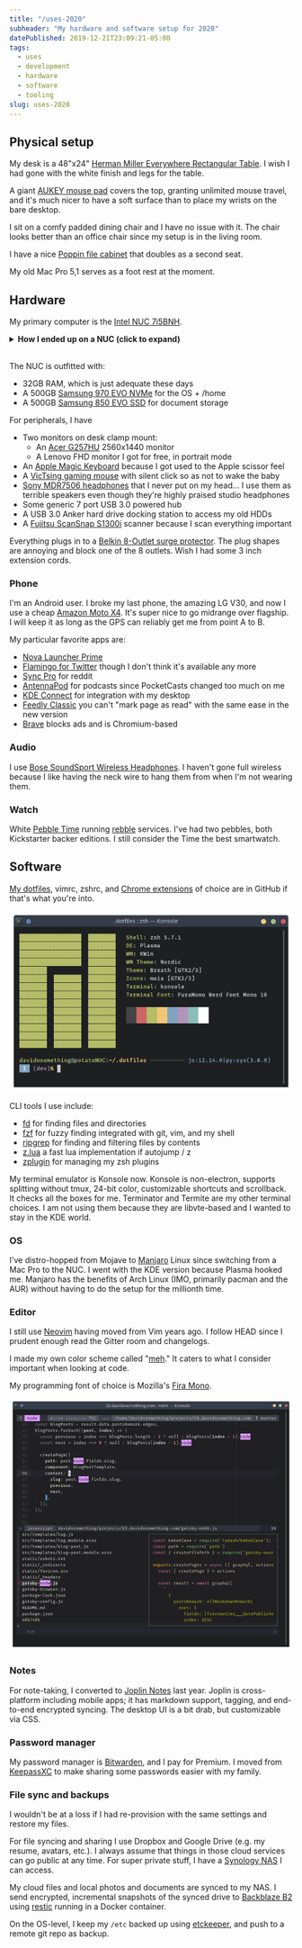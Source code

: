 ```yaml
---
title: "/uses-2020"
subheader: "My hardware and software setup for 2020"
datePublished: 2019-12-21T23:09:21-05:00
tags:
  - uses
  - development
  - hardware
  - software
  - tooling
slug: uses-2020
---
```


## Physical setup

My desk is a 48"x24" [Herman Miller Everywhere Rectangular Table]. I wish
I had gone with the white finish and legs for the table.

A giant [AUKEY mouse pad] covers the top, granting unlimited mouse travel, and
it's much nicer to have a soft surface than to place my wrists on the bare
desktop.

I sit on a comfy padded dining chair and I have no issue with it. The chair
looks better than an office chair since my setup is in the living room.

I have a nice [Poppin file cabinet] that doubles as a second seat.

My old Mac Pro 5,1 serves as a foot rest at the moment.

## Hardware

My primary computer is the [Intel NUC 7i5BNH].

<details>
<summary><strong>How I ended up on a NUC (click to expand)</strong></summary>
I was using a 2010 Mac Pro 5,1 that I bought off an office liquidation
auction in 2016. Apple has dropped it from official Catalina support and
I need a stable system.

I had considered getting a Mac Mini 2018, but decided against it after reading
about Bluetooth and Catalina issues. I ruled out the MacBook Pro 2019 model
because I hate the Touch Bar.

Rather than buy something new, I just re-purposed the NUC, serving as a media
player for my TV. It's already 3 years old, but that's newer than the Mac Pro
I had. Also, <strong>there's Thunderbolt 3</strong> support, so I can
introduce an eGPU and 10GE port in the future.
</details>
<br>

The NUC is outfitted with:

- 32GB RAM, which is just adequate these days
- A 500GB [Samsung 970 EVO NVMe] for the OS + /home
- A 500GB [Samsung 850 EVO SSD] for document storage

For peripherals, I have

- Two monitors on desk clamp mount:
    - An [Acer G257HU] 2560x1440 monitor
    - A Lenovo FHD monitor I got for free, in portrait mode
- An [Apple Magic Keyboard] because I got used to the Apple scissor feel
- A [VicTsing gaming mouse] with silent click so as not to wake the baby
- [Sony MDR7506 headphones] that I never put on my head... I use them as
  terrible speakers even though they're highly praised studio headphones
- Some generic 7 port USB 3.0 powered hub
- A USB 3.0 Anker hard drive docking station to access my old HDDs
- A [Fujitsu ScanSnap S1300i] scanner because I scan everything important

Everything plugs in to a [Belkin 8-Outlet surge protector]. The plug shapes
are annoying and block one of the 8 outlets. Wish I had some 3 inch extension
cords.

### Phone

I'm an Android user. I broke my last phone, the amazing LG V30, and now I use
a cheap [Amazon Moto X4]. It's super nice to go midrange over flagship. I will
keep it as long as the GPS can reliably get me from point A to B.

My particular favorite apps are:

- [Nova Launcher Prime]
- [Flamingo for Twitter] though I don't think it's available any more
- [Sync Pro] for reddit
- [AntennaPod] for podcasts since PocketCasts changed too much on me
- [KDE Connect] for integration with my desktop
- [Feedly Classic] you can't "mark page as read" with the same ease in the new
  version
- [Brave] blocks ads and is Chromium-based

### Audio

I use [Bose SoundSport Wireless Headphones]. I haven't gone full wireless
because I like having the neck wire to hang them from when I'm not wearing
them.

### Watch

White [Pebble Time] running [rebble] services. I've had two pebbles, both
Kickstarter backer editions. I still consider the Time the best smartwatch.

## Software

[My dotfiles], vimrc, zshrc, and [Chrome extensions] of choice are in GitHub
if that's what you're into.

![My terminal](./assets/terminal-potatonuc.png "My Terminal")

CLI tools I use include:

- [fd] for finding files and directories
- [fzf] for fuzzy finding integrated with git, vim, and my shell
- [ripgrep] for finding and filtering files by contents
- [z.lua] a fast lua implementation if autojump / z
- [zplugin] for managing my zsh plugins

My terminal emulator is Konsole now. Konsole is non-electron, supports
splitting without tmux, 24-bit color, customizable shortcuts and scrollback.
It checks all the boxes for me. Terminator and Termite are my other terminal
choices. I am not using them because they are libvte-based and I wanted to
stay in the KDE world.

### OS

I've distro-hopped from Mojave to [Manjaro] Linux since switching from a Mac
Pro to the NUC. I went with the KDE version because Plasma hooked me. Manjaro
has the benefits of Arch Linux (IMO, primarily pacman and the AUR) without
having to do the setup for the millionth time.

### Editor

I still use [Neovim] having moved from Vim years ago. I follow HEAD since
I prudent enough read the Gitter room and changelogs.

I made my own color scheme called "[meh]." It caters to what I consider
important when looking at code.

My programming font of choice is Mozilla's [Fira Mono].

![Neovim in Konsole](./assets/vim-potatonuc.png "Neovim in Konsole")

### Notes

For note-taking, I converted to [Joplin Notes] last year. Joplin is
cross-platform including mobile apps; it has markdown support, tagging, and
end-to-end encrypted syncing. The desktop UI is a bit drab, but customizable
via CSS.

### Password manager

My password manager is [Bitwarden], and I pay for Premium. I moved from
[KeepassXC] to make sharing some passwords easier with my family.

### File sync and backups

I wouldn't be at a loss if I had re-provision with the same settings
and restore my files.

For file syncing and sharing I use Dropbox and Google Drive (e.g. my resume,
avatars, etc.). I always assume that things in those cloud services can go
public at any time. For super private stuff, I have a [Synology NAS] I can
access.

My cloud files and local photos and documents are synced to my NAS. I send
encrypted, incremental snapshots of the synced drive to [Backblaze B2] using
[restic] running in a Docker container.

On the OS-level, I keep my `/etc` backed up using [etckeeper], and push to
a remote git repo as backup.



[Intel NUC 7i5BNH]: https://www.intel.com/content/www/us/en/products/boards-kits/nuc/kits/nuc7i5bnh.html
[Acer G257HU]: https://www.amazon.com/gp/product/B00QS0AKVK
[Samsung 970 EVO NVMe]: https://www.amazon.com/Samsung-970-EVO-500GB-MZ-V7E500BW/dp/B07BN4NJ2J
[Samsung 850 EVO SSD]: https://www.amazon.com/Samsung-2-5-Inch-Internal-MZ-75E500B-EU/dp/B00P73B1E4
[Fujitsu ScanSnap S1300i]: https://www.amazon.com/Fujitsu-ScanSnap-Portable-Document-Scanner/dp/B008HBFADQ
[Apple Magic Keyboard]: https://www.amazon.com/gp/product/B016QO64FI
[VicTsing gaming mouse]: https://www.amazon.com/gp/product/B075M3YY18
[Sony MDR7506 headphones]: https://www.amazon.com/gp/product/B000AJIF4E
[Bose SoundSport Wireless Headphones]: https://www.amazon.com/Bose-SoundSport-Wireless-Headphones-Black/dp/B01LZI7KQB
[AUKEY mouse pad]: https://www.amazon.com/gp/product/B00QM9KL5M
[Belkin 8-Outlet surge protector]: https://www.amazon.com/gp/product/B000HPV3RW
[Herman Miller Everywhere Rectangular Table]: https://store.hermanmiller.com/office/conference-tables/everywhere-rectangular-table/3383.html
[Manjaro]: https://manjaro.org/
[My dotfiles]: https://github.com/davidosomething/dotfiles
[Chrome extensions]: https://github.com/davidosomething/dotfiles/blob/dev/chromium/extensions.md
[meh]: https://github.com/davidosomething/vim-colors-meh
[Joplin Notes]: https://joplinapp.org/
[Bitwarden]: https://bitwarden.com/
[KeepassXC]: https://keepassxc.org/
[Fira Mono]: https://mozilla.github.io/Fira/
[restic]: https://restic.net/
[etckeeper]: https://joeyh.name/code/etckeeper/
[Poppin file cabinet]: https://www.poppin.com/White-%2B-Light-Gray-Mini-Stow-2-Drawer-File-Cabinet%2C-Rolling-104771+%3A+104732.html
[Neovim]: https://neovim.io
[Nova Launcher Prime]: https://play.google.com/store/apps/details?id=com.teslacoilsw.launcher.prime&hl=en_US
[Flamingo for Twitter]: https://play.google.com/store/apps/details?id=com.samruston.twitter
[Sync Pro]: https://play.google.com/store/apps/details?id=com.laurencedawson.reddit_sync.pro
[KDE Connect]: https://play.google.com/store/apps/details?id=org.kde.kdeconnect_tp
[AntennaPod]: https://play.google.com/store/apps/details?id=de.danoeh.antennapod
[Feedly Classic]: https://play.google.com/store/apps/details?id=com.devhd.feedly.classic
[Amazon Moto X4]: https://www.amazon.com/Moto-4th-Generation-hands-free-Exclusive/dp/B077YNYFPD
[rebble]: http://rebble.io/
[fzf]: https://github.com/junegunn/fzf
[fd]: https://github.com/sharkdp/fd
[ripgrep]: https://github.com/BurntSushi/ripgrep
[z.lua]: https://github.com/skywind3000/z.lua
[zplugin]: https://github.com/zdharma/zplugin
[Backblaze B2]: https://www.backblaze.com/
[Synology NAS]: https://www.synology.com/
[Pebble Time]: https://www.kickstarter.com/projects/getpebble/pebble-time-awesome-smartwatch-no-compromises
[Brave]: https://play.google.com/store/apps/details?id=com.brave.browser

